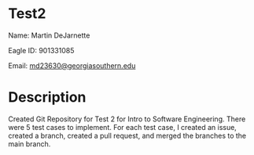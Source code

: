 # Test2
Name: Martin DeJarnette

Eagle ID: 901331085

Email: md23630@georgiasouthern.edu

# Description
Created Git Repository for Test 2 for Intro to Software Engineering. There were 5 test cases to implement. For each test case, I created an issue, created a branch, created a pull request, and merged the branches to the main branch.
